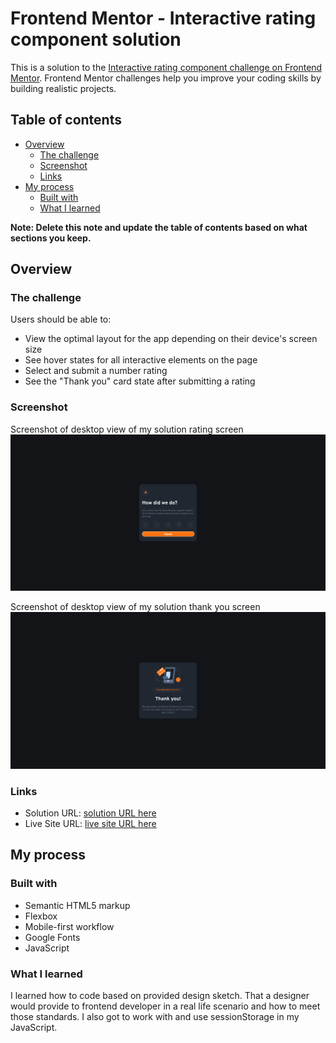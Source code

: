 # Frontend Mentor - Interactive rating component solution

This is a solution to the [Interactive rating component challenge on Frontend Mentor](https://www.frontendmentor.io/challenges/interactive-rating-component-koxpeBUmI). Frontend Mentor challenges help you improve your coding skills by building realistic projects.

## Table of contents

- [Overview](#overview)
  - [The challenge](#the-challenge)
  - [Screenshot](#screenshot)
  - [Links](#links)
- [My process](#my-process)
  - [Built with](#built-with)
  - [What I learned](#what-i-learned)

**Note: Delete this note and update the table of contents based on what sections you keep.**

## Overview

### The challenge

Users should be able to:

- View the optimal layout for the app depending on their device's screen size
- See hover states for all interactive elements on the page
- Select and submit a number rating
- See the "Thank you" card state after submitting a rating

### Screenshot

Screenshot of desktop view of my solution rating screen
![Screen Shoot of desktop view of my solution rating screen](./images/project-screenshoot-rating.png)

Screenshot of desktop view of my solution thank you screen
![Screen Shoot of desktop view of my solution thank you screen](./images/project-screenshoot-thank-you.png)

### Links

- Solution URL: [solution URL here](https://your-solution-url.com)
- Live Site URL: [live site URL here](https://peterjgalvan.github.io/Interactive-Rating-Component-Static-Frontend-Mentor/)

## My process

### Built with

- Semantic HTML5 markup
- Flexbox
- Mobile-first workflow
- Google Fonts
- JavaScript

### What I learned

I learned how to code based on provided design sketch. That a designer would provide to frontend developer in a real life scenario and how to meet those standards. I also got to work with and use sessionStorage in my JavaScript.

